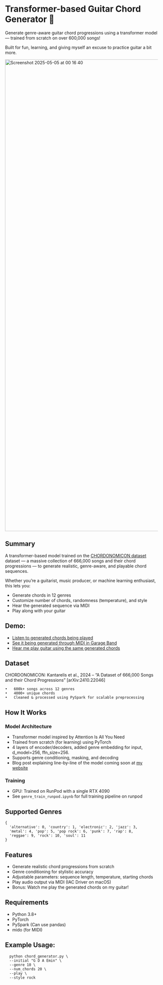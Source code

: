 # Transformer-based Guitar Chord Generator 🎸 

Generate genre-aware guitar chord progressions using a transformer model — trained from scratch on over 600,000 songs!

Built for fun, learning, and giving myself an excuse to practice guitar a bit more.

<img width="1551" alt="Screenshot 2025-05-05 at 00 16 40" src="https://github.com/user-attachments/assets/4f580a66-8e65-481d-9086-e28a23a1a44a" />

## Summary

A transformer-based model trained on the [CHORDONOMICON dataset]([https://arxiv.org/abs/2410.22046](https://huggingface.co/datasets/ailsntua/Chordonomicon)) dataset — a massive collection of 666,000 songs and their chord progressions — to generate realistic, genre-aware, and playable chord sequences.

Whether you’re a guitarist, music producer, or machine learning enthusiast, this lets you:
- Generate chords in 12 genres
- Customize number of chords, randomness (temperature), and style
- Hear the generated sequence via MIDI 
- Play along with your guitar 

## Demo: 
- [Listen to generated chords being played](https://drive.google.com/file/d/1Rx7A4NfZUcxuh6L-_Dt9X3Nrx_gJvYwW/view?usp=sharing)
- [See it being generated through MIDI in Garage Band](https://drive.google.com/file/d/1n0jxeBTrrH2ndUn4KyohJAHzYf4LBNij/view?usp=sharing)
- [Hear me play guitar using the same generated chords](https://drive.google.com/file/d/1kxV4t4QHr2cB6oF_Oh7IoulvLHNt1E9t/view?usp=sharing)

## Dataset

CHORDONOMICON:
Kantarelis et al., 2024 – “A Dataset of 666,000 Songs and their Chord Progressions”
[arXiv:2410.22046]

	•	600k+ songs across 12 genres
	•	4000+ unique chords
	•	Cleaned & processed using PySpark for scalable preprocessing

## How It Works

### Model Architecture
- Transformer model inspired by Attention Is All You Need
- Trained from scratch (for learning) using PyTorch
- 4 layers of encoder/decoders, added genre embedding for input, d_model=256, ffn_size=256. 
- Supports genre conditioning, masking, and decoding
- Blog post explaining line-by-line of the model coming soon at [my website](https://www.shyun.dev/)

### Training
- GPU: Trained on RunPod with a single RTX 4090
- See ```genre_train_runpod.ipynb``` for full training pipeline on runpod

## Supported Genres
```
{
  'alternative': 0, 'country': 1, 'electronic': 2, 'jazz': 3, 
  'metal': 4, 'pop': 5, 'pop rock': 6, 'punk': 7, 'rap': 8, 
  'reggae': 9, 'rock': 10, 'soul': 11
}
```

## Features

 - Generate realistic chord progressions from scratch
 - Genre conditioning for stylistic accuracy
 - Adjustable parameters: sequence length, temperature, starting chords
 - Play audio output via  MIDI (IAC Driver on macOS)
 - Bonus: Watch me play the generated chords on my guitar!

## Requirements
- Python 3.8+
- PyTorch
- PySpark (Can use pandas) 
- mido (for MIDI)

## Example Usage: 
```
  python chord_generator.py \
  --initial "G D A Emin" \
  --genre 10 \
  --num_chords 20 \
  --play \
  --style rock
```

